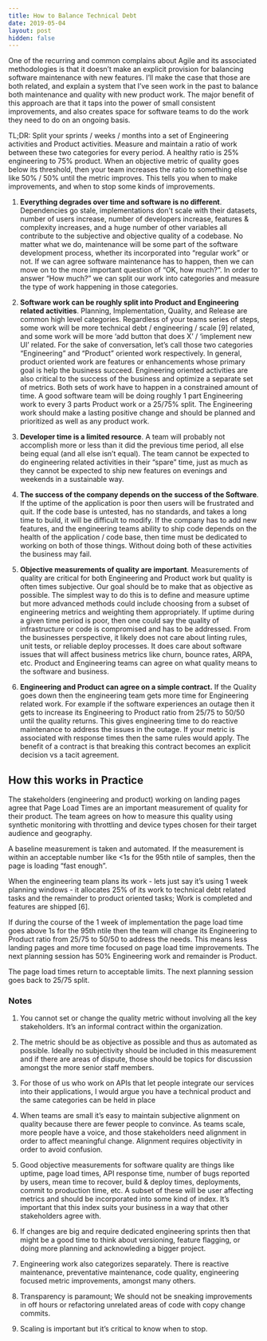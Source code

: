 ```yaml
---
title: How to Balance Technical Debt
date: 2019-05-04
layout: post
hidden: false
---
```

One of the recurring and common complains about Agile and its associated
methodologies is that it doesn’t make an explicit provision for balancing
software maintenance with new features. I’ll make the case that those are both
related, and explain a system that I’ve seen work in the past to balance both
maintenance and quality with new product work. The major benefit of this
approach are that it taps into the power of small consistent improvements, and
also creates space for software teams to do the work they need to do on an
ongoing basis.

TL;DR: Split your sprints / weeks / months into a set of Engineering activities
and Product activities. Measure and maintain a ratio of work between these two
categories for every period. A healthy ratio is 25% engineering to 75% product.
When an objective metric of quality goes below its threshold, then your team
increases the ratio to something else like 50% / 50% until the metric improves.
This tells you when to make improvements, and when to stop some kinds of
improvements.

1. **Everything degrades over time and software is no different**. Dependencies go
   stale, implementations don't scale with their datasets, number of users
   increase, number of developers increase, features & complexity increases, and
   a huge number of other variables all contribute to the subjective and
   objective quality of a codebase. No matter what we do, maintenance will be
   some part of the software development process, whether its incorporated into
   “regular work” or not. If we can agree software maintenance has to happen,
   then we can move on to the more important question of “OK, how much?”. In
   order to answer “How much?” we can split our work into categories and measure
   the type of work happening in those categories.

2. **Software work can be roughly split into Product and Engineering related
   activities**. Planning, Implementation, Quality, and Release are common high
   level categories. Regardless of your teams series of steps, some work will be
   more technical debt / engineering / scale [9] related, and some work will be
   more ‘add button that does X’ / ‘implement new UI’ related. For the sake of
   conversation, let’s call those two categories “Engineering” and “Product”
   oriented work respectively. In general, product oriented work are features or
   enhancements whose primary goal is help the business succeed. Engineering
   oriented activities are also critical to the success of the business and
   optimize a separate set of metrics. Both sets of work have to happen in a
   constrained amount of time. A good software team will be doing roughly 1 part
   Engineering work to every 3 parts Product work or a 25/75% split. The
   Engineering work should make a lasting positive change and should be planned
   and prioritized as well as any product work.

3. **Developer time is a limited resource**. A team will probably not accomplish
   more or less than it did the previous time period, all else being equal (and
   all else isn’t equal). The team cannot be expected to do engineering related
   activities in their “spare” time, just as much as they cannot be expected to
   ship new features on evenings and weekends in a sustainable way. 

4. **The success of the company depends on the success of the Software**. If the
   uptime of the application is poor then users will be frustrated and quit. If
   the code base is untested, has no standards, and takes a long time to build,
   it will be difficult to modify. If the company has to add new features, and
   the engineering teams ability to ship code depends on the health of the
   application / code base, then time must be dedicated to working on both of
   those things. Without doing both of these activities the business may fail.

4. **Objective measurements of quality are important**. Measurements of quality are
   critical for both Engineering and Product work but quality is often times
   subjective. Our goal should be to make that as objective as possible. The
   simplest way to do this is to define and measure uptime but more advanced
   methods could include choosing from a subset of engineering metrics and
   weighting them appropriately. If uptime during a given time period is poor,
   then one could say the quality of infrastructure or code is compromised and
   has to be addressed. From the businesses perspective, it likely does not care
   about linting rules, unit tests, or reliable deploy processes. It does care
   about software issues that will affect business metrics like churn, bounce
   rates, ARPA, etc. Product and Engineering teams can agree on what quality
   means to the software and business.

5. **Engineering and Product can agree on a simple contract.** If the Quality goes
   down then the engineering team gets more time for Engineering related work.
   For example if the software experiences an outage then it gets to increase
   its Engineering to Product ratio from 25/75 to 50/50 until the quality
   returns. This gives engineering time to do reactive maintenance to address
   the issues in the outage. If your metric is associated with response times
   then the same rules would apply. The benefit of a contract is that breaking
   this contract becomes an explicit decision vs a tacit agreement.

## How this works in Practice

The stakeholders (engineering and product) working on landing pages agree that
Page Load Times are an important measurement of quality for their product. The
team agrees on how to measure this quality using synthetic monitoring with
throttling and device types chosen for their target audience and geography. 

A baseline measurement is taken and automated.  If the measurement is within an
acceptable number like <1s for the 95th ntile of samples, then the page is
loading “fast enough”.  

When the engineering team plans its work - lets just say it’s using 1 week
planning windows - it allocates 25% of its work to technical debt related tasks
and the remainder to product oriented tasks; Work is completed and features are
shipped [6]. 

If during the course of the 1 week of implementation the page load time goes
above 1s for the 95th ntile then the team will change its Engineering to Product
ratio from 25/75 to 50/50 to address the needs. This means less landing pages
and more time focused on page load time improvements. The next planning session
has 50% Engineering work and remainder is Product.  

The page load times return to acceptable limits. The next planning session goes
back to 25/75 split.

### Notes

1. You cannot set or change the quality metric without involving all the key
stakeholders. It’s an informal contract within the organization.

2. The metric should be as objective as possible and thus as automated as possible.
Ideally no subjectivity should be included in this measurement and if there are
areas of dispute, those should be topics for discussion amongst the more senior
staff members.  

3. For those of us who work on APIs that let people integrate our services into
their applications, I would argue you have a technical product and the same
categories can be held in place 

4. When teams are small it’s easy to maintain subjective alignment on quality
because there are fewer people to convince. As teams scale, more people have a
voice, and those stakeholders need alignment in order to affect meaningful
change. Alignment requires objectivity in order to avoid confusion.  

5. Good objective measurements for software quality are things like uptime, page
load times, API response time, number of bugs reported by users, mean time to
recover, build & deploy times, deployments, commit to production time, etc. A
subset of these will be user affecting metrics and should be incorporated into
some kind of index. It’s important that this index suits your business in a way
that other stakeholders agree with.  

6. If changes are big and require dedicated engineering sprints then that might be
a good time to think about versioning, feature flagging, or doing more planning
and acknowleding a bigger project.

7. Engineering work also categorizes separately. There is reactive maintenance,
preventative maintenance, code quality, engineering focused metric improvements,
amongst many others.

8. Transparency is paramount; We should not be sneaking improvements in off hours
or refactoring unrelated areas of code with copy change commits.  

9. Scaling is important but it’s critical to know when to stop.
